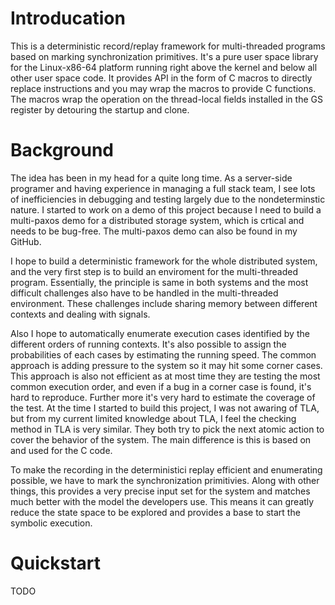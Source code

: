 # Introducation
This is a deterministic record/replay framework for multi-threaded programs based on marking synchronization primitives. It's a pure user space library for the Linux-x86-64 platform running right above the kernel and below all other user space code. It provides API in the form of C macros to directly replace instructions and you may wrap the macros to provide C functions. The macros wrap the operation on the thread-local fields installed in the GS register by detouring the startup and clone.

# Background
The idea has been in my head for a quite long time. As a server-side programer and having experience in managing a full stack team, I see lots of inefficiencies in debugging and testing largely due to the nondeterminstic nature. I started to work on a demo of this project because I need to build a multi-paxos demo for a distributed storage system, which is crtical and needs to be bug-free. The multi-paxos demo can also be found in my GitHub.

I hope to build a deterministic framework for the whole distributed system, and the very first step is to build an enviroment for the multi-threaded program. Essentially, the principle is same in both systems and the most difficult challenges also have to be handled in the multi-threaded environment. These challenges include sharing memory between different contexts and dealing with signals.

Also I hope to automatically enumerate execution cases identified by the different orders of running contexts. It's also possible to assign the probabilities of each cases by estimating the running speed. The common approach is adding pressure to the system so it may hit some corner cases. This approach is also not efficient as at most time they are testing the most common execution order, and even if a bug in a corner case is found, it's hard to reproduce. Further more it's very hard to estimate the coverage of the test. At the time I started to build this project, I was not awaring of TLA, but from my current limited knowledge about TLA, I feel the checking method in TLA is very similar. They both try to pick the next atomic action to cover the behavior of the system. The main difference is this is based on and used for the C code.

To make the recording in the deterministici replay efficient and enumerating possible, we have to mark the synchronization primitivies. Along with other things, this provides a very precise input set for the system and matches much better with the model the developers use. This means it can greatly reduce the state space to be explored and provides a base to start the symbolic execution.

# Quickstart

TODO
